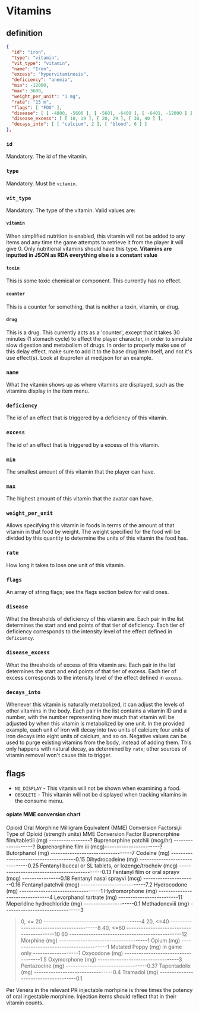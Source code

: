 # Vitamins

## definition

```JSON
{
  "id": "iron",
  "type": "vitamin",
  "vit_type": "vitamin",
  "name": "Iron",
  "excess": "hypervitaminosis",
  "deficiency": "anemia",
  "min": -12000,
  "max": 3600,
  "weight_per_unit": "1 mg",
  "rate": "15 m",
  "flags": [ "FOO" ],
  "disease": [ [ -4800, -5600 ], [ -5601, -6400 ], [ -6401, -12000 ] ],
  "disease_excess": [ [ 10, 19 ], [ 20, 29 ], [ 30, 40 ] ],
  "decays_into": [ [ "calcium", 2 ], [ "blood", 6 ] ]
},
```
### `id`
Mandatory. The id of the vitamin.

### `type`
Mandatory. Must be `vitamin`.

### `vit_type`
Mandatory. The type of the vitamin. Valid values are:

#### `vitamin`
When simplified nutrition is enabled, this vitamin will not be added to any items and any time the game attempts to retrieve it from the player it will give 0.
Only nutritional vitamins should have this type. **Vitamins are inputted in JSON as RDA everything else is a constant value**

#### `toxin`
This is some toxic chemical or component. This currently has no effect.

#### `counter`
This is a counter for something, that is neither a toxin, vitamin, or drug.

#### `drug`
This is a drug. This currently acts as a 'counter', except that it takes 30 minutes (1 stomach cycle) to effect the player character, in order to simulate slow digestion and metabolism of drugs. In order to properly make use of this delay effect, make sure to add it to the base drug item itself, and not it's use effect(s). Look at ibuprofen at med.json for an example.

### `name`
What the vitamin shows up as where vitamins are displayed, such as the vitamins display in the item menu.

### `deficiency`
The id of an effect that is triggered by a deficiency of this vitamin.

### `excess`
The id of an effect that is triggered by a excess of this vitamin.

### `min`
The smallest amount of this vitamin that the player can have.

### `max`
The highest amount of this vitamin that the avatar can have.

### `weight_per_unit`
Allows specifying this vitamin in foods in terms of the amount of that vitamin in that food by weight.
The weight specified for the food will be divided by this quantity to determine the units of this vitamin the food has.

### `rate`
How long it takes to lose one unit of this vitamin.

### `flags`
An array of string flags; see the flags section below for valid ones.

### `disease`
What the thresholds of deficiency of this vitamin are.
Each pair in the list determines the start and end points of that tier of deficiency.
Each tier of deficiency corresponds to the intensity level of the effect defined in `deficiency`.

### `disease_excess`
What the thresholds of excess of this vitamin are.
Each pair in the list determines the start and end points of that tier of excess.
Each tier of excess corresponds to the intensity level of the effect defined in `excess`.


### `decays_into`
Whenever this vitamin is naturally metabolized, it can adjust the levels of other vitamins in the body.
Each pair in the list contains a vitamin ID and a number, with the number representing how much that vitamin will be adjusted by when this vitamin is metabolized by one unit.
In the provided example, each unit of iron will decay into two units of calcium; four units of iron decays into eight units of calcium, and so on.
Negative values can be used to purge existing vitamins from the body, instead of adding them.
This only happens with natural decay, as determined by `rate`; other sources of vitamin removal won't cause this to trigger.

## flags

- ```NO_DISPLAY``` - This vitamin will not be shown when examining a food.
- ```OBSOLETE``` - This vitamin will not be displayed when tracking vitamins in the consume menu.


#### opiate MME conversion chart
Opioid Oral Morphine Milligram Equivalent (MME) Conversion Factorsi,ii
Type of Opioid (strength units) MME Conversion Factor
Buprenorphine film/tabletiii (mg) -----------------?
Buprenorphine patchiii (mcg/hr) -------------------?
Buprenorphine film iii (mcg)-----------------------?
Butorphanol (mg) ----------------------------------7
Codeine (mg) --------------------------------------0.15
Dihydrocodeine (mg) -------------------------------0.25
Fentanyl buccal or SL tablets, or lozenge/trocheiv
(mcg) ---------------------------------------------0.13
Fentanyl film or oral sprayv (mcg) ----------------0.18
Fentanyl nasal sprayvi (mcg) ----------------------0.16
Fentanyl patchvii (mcg) ---------------------------7.2
Hydrocodone (mg) ----------------------------------1
Hydromorphone (mg) --------------------------------4
Levorphanol tartrate (mg) -------------------------11
Meperidine hydrochloride (mg) ---------------------0.1
Methadoneviii (mg) --------------------------------3
>0, <= 20 -----------------------------------------4
>20, <=40 -----------------------------------------8
>40, <=60 -----------------------------------------10
>60 -----------------------------------------------12
Morphine (mg) -------------------------------------1
Opium (mg) ----------------------------------------1
Mutated Poppy (mg) in game only -------------------1
Oxycodone (mg) ------------------------------------1.5
Oxymorphone (mg) ----------------------------------3
Pentazocine (mg) ----------------------------------0.37
Tapentadolix (mg) ---------------------------------0.4
Tramadol (mg) -------------------------------------0.1

Per Venera in the relevant PR injectable morhpine is three times the potency of oral ingestable morphine.  Injection items should reflect that in their vitamin counts.